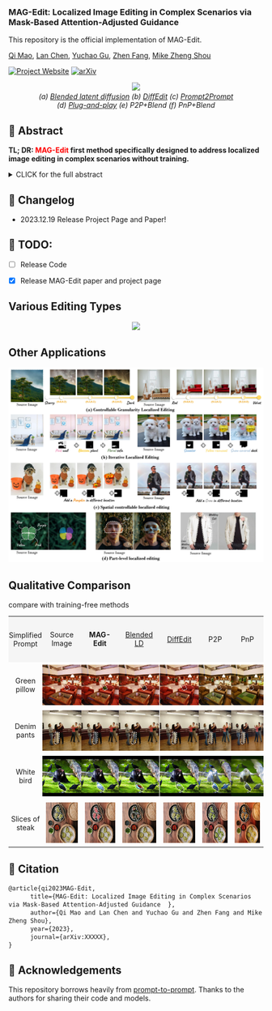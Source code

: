 ### MAG-Edit: Localized Image Editing in Complex Scenarios via Mask-Based Attention-Adjusted Guidance  

This repository is the official implementation of MAG-Edit.

[Qi Mao](https://sites.google.com/view/qi-mao/), [Lan Chen](), [Yuchao Gu](https://ycgu.site/), [Zhen Fang](), [Mike Zheng Shou](https://sites.google.com/view/showlab)


[![Project Website](https://img.shields.io/badge/Project-Website-orange
)](https://orannue.github.io/MAG-Edit/)
[![arXiv](https://img.shields.io/badge/arXiv-XXXXX-red
)]()

<p align="center">
<img src="assets/teaser.png"width="1080px"/>  
<br>
<em> (a) <a href="https://github.com/omriav/blended-latent-diffusion">Blended latent diffusion</a>  (b) <a href="https://arxiv.org/abs/2210.11427">DiffEdit</a>  (c) <a href="https://github.com/google/prompt-to-prompt">Prompt2Prompt</a> <br> 
(d)  <a href="https://github.com/MichalGeyer/plug-and-play">Plug-and-play</a>  (e) P2P+Blend (f) PnP+Blend</em>
</p>

## :bookmark: Abstract
<b>TL; DR: <font color="red">MAG-Edit</font> first method specifically designed to
address localized image editing in complex scenarios without training.</b>

<details><summary>CLICK for the full abstract</summary>
Recent diffusion-based image editing approaches have exhibited impressive editing capabilities in images with simple compositions. However, localized editing in complex scenarios has not been well-studied in the literature, despite its growing real-world demands. Existing mask-based inpainting methods fall short of retaining the underlying structure within the edit region. Meanwhile, mask-free attention-based methods often exhibit editing leakage and misalignment in more complex compositions. In this work, we develop MAG-Edit, a training-free, inference-stage optimization method, which enables localized image editing in complex scenarios. In particular, MAG-Edit optimizes the noise latent feature in diffusion models by maximizing two mask-based cross-attention constraints of the edit token, which in turn gradually enhances the local alignment with the desired prompt. Extensive quantitative and qualitative experiments demonstrate the effectiveness of our method in achieving both text alignment and structure preservation for localized editing within complex scenarios.
</details>

## :pencil: Changelog
- 2023.12.19 Release Project Page and Paper!
## :date: TODO:

- [ ] Release Code
- [x] Release MAG-Edit paper and project page


<p align="center">
<h2> Various Editing Types </h2>
<p align="center">
<img src="assets/editing_types.png"/>  
</p>

<h2> Other Applications</h2>  
<p align="center">
<img src="assets/other_apps.jpg"/>  
<br>

<h2> Qualitative Comparison </h2>
compare with training-free methods
<p align="center">
  <table align="center"   style="text-align:center;">
    <tr style="background-color: #F5F5F5">
      <td align="center" style="width: 70px; height:90px;padding:0;" >
       Simplified <br>Prompt
      </td>
      <td align="center">
       Source Image
      </td>
      <td  align="center">
        <b>MAG-Edit</b>
      </td>
      <td align="center">
       <a href="https://github.com/omriav/blended-latent-diffusion">Blended LD</a>
      </td>
      <td  align="center">
      <a href="https://arxiv.org/abs/2210.11427">DiffEdit</a>
      </td>
      <td  align="center">
      <a herf="https://github.com/google/prompt-to-prompt">P2P</a>
      </td>
      <td  align="center">
      <a herf="https://github.com/MichalGeyer/plug-and-play">PnP</a>
      </td>
    </tr>
    <tr>
      <td style="padding:0;" align="center">
        Green <br>pillow
      </td>
      <td style="width: 90px; height:90px;padding:0;" align="center">
        <img src="assets/compare/training-free/1/source.png" style="width: 80px; height: 80px;margin:0;padding=0;vertical-align:middle;" hspace="0" vspace="0">
      </td>
      <td style="width:90px; height: 90px;padding:0;" align="center">
        <img src="assets/compare/training-free/1/ours.png" style="width: 80px; height: 80px;margin:0;padding=0;vertical-align:middle;" hspace="0" vspace="0">
      </td>
      <td style="width: 90px; height: 90px;padding:0;" align="center">
        <img src="assets/compare/training-free/1/blended.png" style="width: 80px; height: 80px;margin:0;padding=0;vertical-align:middle;" hspace="0" vspace="0">
      </td>          
      <td style="width: 90px; height: 90px;padding:0;" align="center">
        <img src="assets/compare/training-free/1/diffedit.png" style="width: 80px; height: 80px;margin:0;padding=0;vertical-align:middle;" hspace="0" vspace="0">
      </td>
      <td style="width: 90px; height: 90px;padding:0;" align="center">
        <img src="assets/compare/training-free/1/p2p.png" style="width: 80px; height: 80px;margin:0;padding=0;vertical-align:middle;" hspace="0" vspace="0">
      </td>      
      <td style="width: 90px; height: 90px;padding:0;" align="center">
        <img src="assets/compare/training-free/1/pnp.png" style="width: 80px; height: 80px;margin:0;padding=0;vertical-align:middle;" hspace="0" vspace="0">
      </td>     
    </tr>
    <tr>
      <td style="padding:0;" align="center">
        Denim <br>pants
      </td>
      <td style="width: 90px; height:90px;padding:0;" align="center">
        <img src="assets/compare/training-free/2/source.png" style="width: 80px; height: 80px;margin:0;padding=0;vertical-align:middle;" hspace="0" vspace="0">
      </td>
      <td style="width:90px; height: 90px;padding:0;" align="center">
        <img src="assets/compare/training-free/2/ours.png" style="width: 80px; height: 80px;margin:0;padding=0;vertical-align:middle;" hspace="0" vspace="0">
      </td>
      <td style="width: 90px; height: 90px;padding:0;" align="center">
        <img src="assets/compare/training-free/2/blended.png" style="width: 80px; height: 80px;margin:0;padding=0;vertical-align:middle;" hspace="0" vspace="0">
      </td>          
      <td style="width: 90px; height: 90px;padding:0;" align="center">
        <img src="assets/compare/training-free/2/diffedit.png" style="width: 80px; height: 80px;margin:0;padding=0;vertical-align:middle;" hspace="0" vspace="0">
      </td>
      <td style="width: 90px; height: 90px;padding:0;" align="center">
        <img src="assets/compare/training-free/2/p2p.png" style="width: 80px; height: 80px;margin:0;padding=0;vertical-align:middle;" hspace="0" vspace="0">
      </td>      
      <td style="width: 90px; height: 90px;padding:0;" align="center">
        <img src="assets/compare/training-free/2/pnp.png" style="width: 80px; height: 80px;margin:0;padding=0;vertical-align:middle;" hspace="0" vspace="0">
      </td>     
    </tr>
    <tr>
      <td style="padding:0;" align="center">
        White <br>bird
      </td>
      <td style="width: 90px; height:90px;padding:0;" align="center">
        <img src="assets/compare/training-free/3/source.png" style="width: 80px; height: 80px;margin:0;padding=0;vertical-align:middle;" hspace="0" vspace="0">
      </td>
      <td style="width:90px; height: 90px;padding:0;" align="center">
        <img src="assets/compare/training-free/3/ours.png" style="width: 80px; height: 80px;margin:0;padding=0;vertical-align:middle;" hspace="0" vspace="0">
      </td>
      <td style="width: 90px; height: 90px;padding:0;" align="center">
        <img src="assets/compare/training-free/3/blended.png" style="width: 80px; height: 80px;margin:0;padding=0;vertical-align:middle;" hspace="0" vspace="0">
      </td>          
      <td style="width: 90px; height: 90px;padding:0;" align="center">
        <img src="assets/compare/training-free/3/diffedit.png" style="width: 80px; height: 80px;margin:0;padding=0;vertical-align:middle;" hspace="0" vspace="0">
      </td>
      <td style="width: 90px; height: 90px;padding:0;" align="center">
        <img src="assets/compare/training-free/3/p2p.png" style="width: 80px; height: 80px;margin:0;padding=0;vertical-align:middle;" hspace="0" vspace="0">
      </td>      
      <td style="width: 90px; height: 90px;padding:0;" align="center">
        <img src="assets/compare/training-free/3/pnp.png" style="width: 80px; height: 80px;margin:0;padding=0;vertical-align:middle;" hspace="0" vspace="0">
      </td>     
    </tr>
    <tr>
      <td style="padding:0;" align="center">
        Slices of <br>steak
      </td>
      <td style="width: 90px; height:90px;" align="center">
        <img src="assets/compare/training-free/4/source.png" style="width: 80px; height: 80px;margin:0;padding=0;vertical-align:middle;" hspace="0" vspace="0">
      </td>
      <td style="width:90px; height: 90px;" align="center">
        <img src="assets/compare/training-free/4/ours.png" style="width: 80px; height: 80px;margin:0;padding=0;vertical-align:middle;" hspace="0" vspace="0">
      </td>
      <td style="width: 90px; height: 90px;" align="center">
        <img src="assets/compare/training-free/4/blended.png" style="width: 80px; height: 80px;margin:0;padding=0;vertical-align:middle;" hspace="0" vspace="0">
      </td>          
      <td style="width: 90px; height: 90px;" align="center">
        <img src="assets/compare/training-free/4/diffedit.png" style="width: 80px; height: 80px;margin:0;padding=0;vertical-align:middle;" hspace="0" vspace="0">
      </td>
      <td style="width: 90px; height: 90px;" align="center">
        <img src="assets/compare/training-free/4/p2p.png" style="width: 80px; height: 80px;margin:0;padding=0;vertical-align:middle;" hspace="0" vspace="0">
      </td>      
      <td style="width: 90px; height: 90px;" align="center">
        <img src="assets/compare/training-free/4/pnp.png" style="width: 80px; height: 80px;margin:0;padding=0;vertical-align:middle;" hspace="0" vspace="0">
      </td>     

  </table>





<!--
<font size=4>Comparison with <a href="https://github.com/omriav/blended-latent-diffusion">Blended LD</a> and <a href="https://arxiv.org/abs/2210.11427">DiffEdit</a></font>
</p>
<p align="center">
<img src="assets/qualitative_cmp/mask.png"/>  
</p>
<p align="center">
<font size=4>Comparison with <a href="https://github.com/google/prompt-to-prompt">P2P</a> and <a href="https://github.com/MichalGeyer/plug-and-play">PnP</a></font>
</p>
<p align="center">
<img src="assets/qualitative_cmp/p2ppnp.png"/>  
</p>
<p align="center">
<font size=4>Comparison with <a href="https://github.com/timothybrooks/instruct-pix2pix">InstructPix2Pix</a> and <a href="https://github.com/OSU-NLP-Group/MagicBrush">MagicBrush</a></font>
</p>
<p align="center">
<img src="assets/qualitative_cmp/instructimagic.png"/>  
</p>
<h3> Various Editing Scenarios </h3>
<p align="center">
<img src="assets/editing_scenarios.png"/>  
</p>
-->



## :triangular_flag_on_post: Citation 

```
@article{qi2023MAG-Edit,
      title={MAG-Edit: Localized Image Editing in Complex Scenarios via Mask-Based Attention-Adjusted Guidance  }, 
      author={Qi Mao and Lan Chen and Yuchao Gu and Zhen Fang and Mike Zheng Shou},
      year={2023},
      journal={arXiv:XXXXX},
}
``` 


## :revolving_hearts: Acknowledgements

This repository borrows heavily from [prompt-to-prompt](https://github.com/google/prompt-to-prompt/). Thanks to the authors for sharing their code and models.




